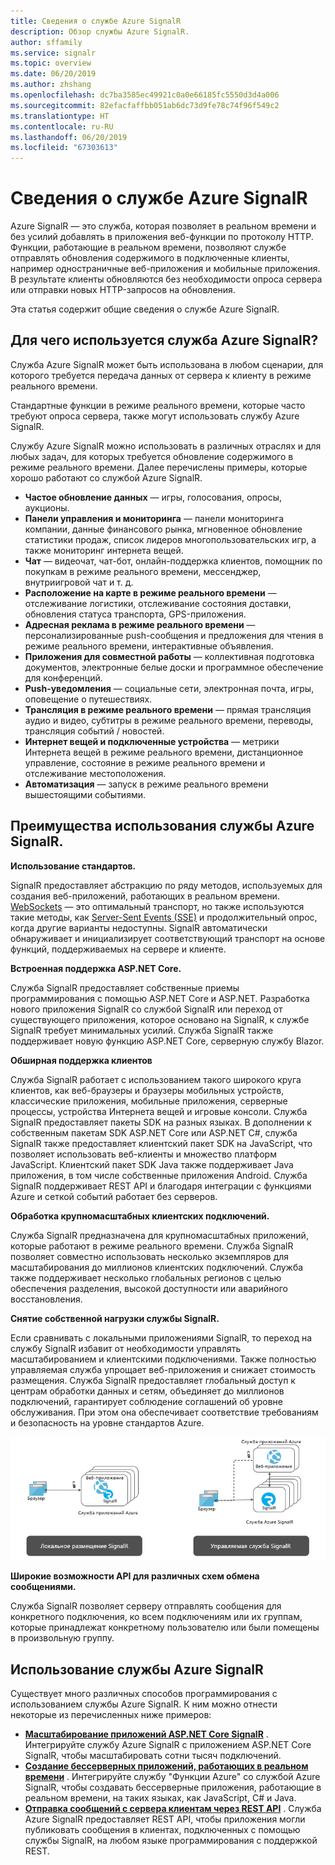 ```yaml
---
title: Сведения о службе Azure SignalR
description: Обзор службы Azure SignalR.
author: sffamily
ms.service: signalr
ms.topic: overview
ms.date: 06/20/2019
ms.author: zhshang
ms.openlocfilehash: dc7ba3585ec49921c0a0e66185fc5550d3d4a006
ms.sourcegitcommit: 82efacfaffbb051ab6dc73d9fe78c74f96f549c2
ms.translationtype: HT
ms.contentlocale: ru-RU
ms.lasthandoff: 06/20/2019
ms.locfileid: "67303613"
---
```

# <a name="what-is-azure-signalr-service"></a>Сведения о службе Azure SignalR

Azure SignalR — это служба, которая позволяет в реальном времени и без усилий добавлять в приложения веб-функции по протоколу HTTP. Функции, работающие в реальном времени, позволяют службе отправлять обновления содержимого в подключенные клиенты, например одностраничные веб-приложения и мобильные приложения. В результате клиенты обновляются без необходимости опроса сервера или отправки новых HTTP-запросов на обновления.


Эта статья содержит общие сведения о службе Azure SignalR.

## <a name="what-is-azure-signalr-service-used-for"></a>Для чего используется служба Azure SignalR?

Служба Azure SignalR может быть использована в любом сценарии, для которого требуется передача данных от сервера к клиенту в режиме реального времени.

Стандартные функции в режиме реального времени, которые часто требуют опроса сервера, также могут использовать службу Azure SignalR.

Службу Azure SignalR можно использовать в различных отраслях и для любых задач, для которых требуется обновление содержимого в режиме реального времени. Далее перечислены примеры, которые хорошо работают со службой Azure SignalR.

* **Частое обновление данных** — игры, голосования, опросы, аукционы.
* **Панели управления и мониторинга** — панели мониторинга компании, данные финансового рынка, мгновенное обновление статистики продаж, список лидеров многопользовательских игр, а также мониторинг интернета вещей.
* **Чат** — видеочат, чат-бот, онлайн-поддержка клиентов, помощник по покупкам в режиме реального времени, мессенджер, внутриигровой чат и т. д.
* **Расположение на карте в режиме реального времени** — отслеживание логистики, отслеживание состояния доставки, обновления статуса транспорта, GPS-приложения.
* **Адресная реклама в режиме реального времени** — персонализированные push-сообщения и предложения для чтения в режиме реального времени, интерактивные объявления.
* **Приложения для совместной работы** — коллективная подготовка документов, электронные белые доски и программное обеспечение для конференций.
* **Push-уведомления** — социальные сети, электронная почта, игры, оповещение о путешествиях.
* **Трансляция в режиме реального времени** — прямая трансляция аудио и видео, субтитры в режиме реального времени, переводы, трансляция событий / новостей.
* **Интернет вещей и подключенные устройства** — метрики Интернета вещей в режиме реального времени, дистанционное управление, состояние в режиме реального времени и отслеживание местоположения.
* **Автоматизация** — запуск в режиме реального времени вышестоящими событиями.

## <a name="what-are-the-benefits-using-azure-signalr-service"></a>Преимущества использования службы Azure SignalR.

**Использование стандартов.**

SignalR предоставляет абстракцию по ряду методов, используемых для создания веб-приложений, работающих в реальном времени. [WebSockets](https://wikipedia.org/wiki/WebSocket) — это оптимальный транспорт, но также используются такие методы, как [Server-Sent Events (SSE)](https://wikipedia.org/wiki/Server-sent_events) и продолжительный опрос, когда другие варианты недоступны. SignalR автоматически обнаруживает и инициализирует соответствующий транспорт на основе функций, поддерживаемых на сервере и клиенте.

**Встроенная поддержка ASP.NET Core.**

Служба SignalR предоставляет собственные приемы программирования с помощью ASP.NET Core и ASP.NET. Разработка нового приложения SignalR со службой SignalR или переход от существующего приложения, которое основано на SignalR, к службе SignalR требует минимальных усилий.
Служба SignalR также поддерживает новую функцию ASP.NET Core, серверную службу Blazor.

**Обширная поддержка клиентов**

Служба SignalR работает с использованием такого широкого круга клиентов, как веб-браузеры и браузеры мобильных устройств, классические приложения, мобильные приложения, серверные процессы, устройства Интернета вещей и игровые консоли. Служба SignalR предоставляет пакеты SDK на разных языках. В дополнении к собственным пакетам SDK ASP.NET Core или ASP.NET C#, служба SignalR также предоставляет клиентский пакет SDK на JavaScript, что позволяет использовать веб-клиенты и множество платформ JavaScript. Клиентский пакет SDK Java также поддерживает Java приложения, в том числе собственные приложения Android. Служба SignalR поддерживает REST API и благодаря интеграции с функциями Azure и сеткой событий работает без серверов.

**Обработка крупномасштабных клиентских подключений.**

Служба SignalR предназначена для крупномасштабных приложений, которые работают в режиме реального времени. Служба SignalR позволяет совместно использовать несколько экземпляров для масштабирования до миллионов клиентских подключений. Служба также поддерживает несколько глобальных регионов с целью обеспечения разделения, высокой доступности или аварийного восстановления.

**Снятие собственной нагрузки службы SignalR.**

Если сравнивать с локальными приложениями SignalR, то переход на службу SignalR избавит от необходимости управлять масштабированием и клиентскими подключениями. Также полностью управляемая служба упрощает веб-приложения и снижает стоимость размещения. Служба SignalR предоставляет глобальный доступ к центрам обработки данных и сетям, объединяет до миллионов подключений, гарантирует соблюдение соглашений об уровне обслуживания. При этом она обеспечивает соответствие требованиям и безопасность на уровне стандартов Azure.

![Управляемая служба SignalR](./media/signalr-overview/managed-signalr-service.png)

**Широкие возможности API для различных схем обмена сообщениями.**

Служба SignalR позволяет серверу отправлять сообщения для конкретного подключения, ко всем подключениям или их группам, которые принадлежат конкретному пользователю или были помещены в произвольную группу.

## <a name="how-to-use-azure-signalr-service"></a>Использование службы Azure SignalR

Существует много различных способов программирования с использованием службы Azure SignalR. К ним можно отнести некоторые из перечисленных ниже примеров:

- **[Масштабирование приложений ASP.NET Core SignalR](signalr-concept-scale-aspnet-core.md)** . Интегрируйте службу Azure SignalR с приложением ASP.NET Core SignalR, чтобы масштабировать сотни тысяч подключений.
- **[Создание бессерверных приложений, работающих в реальном времени](signalr-concept-azure-functions.md)** . Интегрируйте службу "Функции Azure" со службой Azure SignalR, чтобы создавать бессерверные приложения, работающие в реальном времени, на таких языках, как JavaScript, C# и Java.
- **[Отправка сообщений с сервера клиентам через REST API](https://github.com/Azure/azure-signalr/blob/dev/docs/rest-api.md)** . Служба Azure SignalR предоставляет REST API, чтобы приложения могли публиковать сообщения в клиентах, подключенных с помощью службы SignalR, на любом языке программирования с поддержкой REST.